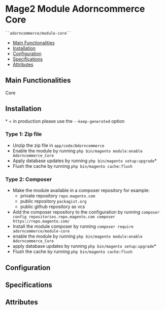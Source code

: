 # Mage2 Module Adorncommerce Core

    ``adorncommerce/module-core``

 - [Main Functionalities](#markdown-header-main-functionalities)
 - [Installation](#markdown-header-installation)
 - [Configuration](#markdown-header-configuration)
 - [Specifications](#markdown-header-specifications)
 - [Attributes](#markdown-header-attributes)


## Main Functionalities
Core

## Installation
\* = in production please use the `--keep-generated` option

### Type 1: Zip file

 - Unzip the zip file in `app/code/Adorncommerce`
 - Enable the module by running `php bin/magento module:enable Adorncommerce_Core`
 - Apply database updates by running `php bin/magento setup:upgrade`\*
 - Flush the cache by running `php bin/magento cache:flush`

### Type 2: Composer

 - Make the module available in a composer repository for example:
    - private repository `repo.magento.com`
    - public repository `packagist.org`
    - public github repository as vcs
 - Add the composer repository to the configuration by running `composer config repositories.repo.magento.com composer https://repo.magento.com/`
 - Install the module composer by running `composer require adorncommerce/module-core`
 - enable the module by running `php bin/magento module:enable Adorncommerce_Core`
 - apply database updates by running `php bin/magento setup:upgrade`\*
 - Flush the cache by running `php bin/magento cache:flush`


## Configuration




## Specifications




## Attributes



